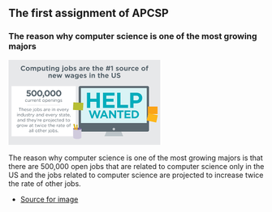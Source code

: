 ## The first assignment of APCSP

### The reason why computer science is one of the most growing majors
![stats_image](download.png)

  The reason why computer science is one of the most growing majors is that there are 500,000 open jobs that are related to computer  science only in the US and the jobs related to computer science are projected to increase twice the rate of other jobs.
  
 * [Source for image](https://code.org/promote)
